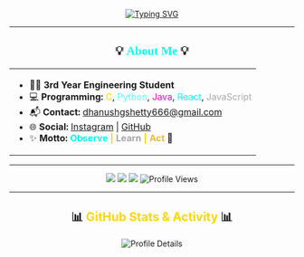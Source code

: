 <!--
2025 Modern, Animated GitHub Profile
Banner text removed as per request; visual alignment and animation preserved.
-->

<p align="center">
  <a href="https://github.com/DZ1shetty">
    <!-- Futuristic animated metallic SVG header -->
    <img src="https://readme-typing-svg.demolab.com?font=Orbitron&weight=900&size=44&pause=2000&color=00FFF0,FFD700,00FFFF,FFFFFF,AAA9AD,8A8A8A,54FFFD,FF00CC&background=00000000&center=true&vCenter=true&width=900&lines=Observe;Learn+++++++|+++++++Act" alt="Typing SVG" />
  </a>
</p>

---

<h2 align="center">💡 <span style="color:#00FFF0;font-family:Orbitron;">About Me</span> 💡</h2>

<div align="center">

<table>
<tr>
<td>
<ul>
  <li>🧑‍🎓 <b>3rd Year Engineering Student</b></li>
  <li>💻 <b>Programming:</b> <span style="color:#FFD700;">C</span>, <span style="color:#54FFFD;">Python</span>, <span style="color:#FF00CC;">Java</span>, <span style="color:#00FFF0;">React</span>, <span style="color:#AAA9AD;">JavaScript</span></li>
  <li>📬 <b>Contact:</b> <a href="mailto:dhanushgshetty666@gmail.com">dhanushgshetty666@gmail.com</a></li>
  <li>🌐 <b>Social:</b> <a href="https://www.instagram.com/dhanu_shetty1105/">Instagram</a> | <a href="https://github.com/DZ1shetty">GitHub</a></li>
  <li>✨ <b>Motto:</b>
    <span style="color:#00FFF0;font-weight:700;">Observe</span>
    <span style="color:#FFD700;font-weight:700;">|</span>
    <span style="color:#A5A5A5;font-weight:700;">Learn</span>
    <span style="color:#FFD700;font-weight:700;">|</span>
    <span style="color:#F7B731;font-weight:700;">Act</span> 🚀
  </li>
</ul>
</td>
</tr>
</table>

</div>

---

<p align="center">
  <!-- Modern animated badges -->
  <img src="https://img.shields.io/badge/Year-2025-00FFF0?style=for-the-badge&logo=github" />
  <img src="https://img.shields.io/badge/Coding%20Level-Quantum%20%F0%9F%A4%96-FFD700?style=for-the-badge" />
  <img src="https://img.shields.io/badge/Motto-Observe%20%7C%20Learn%20%7C%20Act-54FFFD?style=for-the-badge" />
  <img src="https://komarev.com/ghpvc/?username=DZ1shetty&label=Profile%20Views&color=00FFF0&style=flat-square" alt="Profile Views" />
</p>

---

<h2 align="center">📊 <span style="color:#FFD700;">GitHub Stats & Activity</span> 📊</h2>

<p align="center">
  <img src="https://github-profile-summary-cards.vercel.app/api/cards/profile-details?username=DZ1shetty&theme=github_dark_dimmed" alt="Profile Details" />
</p>

<p align="center">
 
